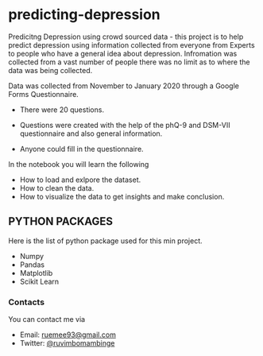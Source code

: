 # predicting-depression

Predicitng Depression using crowd sourced data - this project is to help predict depression using information collected from everyone from Experts to people who have a general idea about depression.
Infromation was collected from a vast number of people there was no limit as to where the data was being collected.



Data was collected from November to January 2020 through a Google Forms Questionnaire.

- There were 20 questions.

- Questions were created with the help of the phQ-9 and DSM-VII questionnaire and also general information.

- Anyone could fill in the questionnaire.



In the notebook you will learn the following 

- How to load and exlpore the dataset.
- How to clean the data.
- How to visualize the data to get insights and make conclusion.

## PYTHON PACKAGES 
Here is the list of python package used for this min project.

- Numpy
- Pandas
- Matplotlib
- Scikit Learn

### Contacts 
You can contact me via 
- Email: ruemee93@gmail.com
- Twitter: [@ruvimbomambinge](https://twitter.com/ruvimbomambinge)
